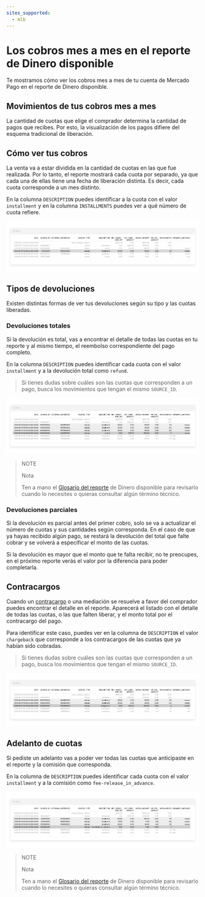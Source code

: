 ```yaml
---
sites_supported:
  - mlb
---
```


# Los cobros mes a mes en el reporte de Dinero disponible

Te mostramos cómo ver los cobros mes a mes de tu cuenta de Mercado Pago en el reporte de Dinero disponible.

## Movimientos de tus cobros mes a mes

La cantidad de cuotas que elige el comprador determina la cantidad de pagos que recibes. Por esto, la visualización de los pagos difiere del esquema tradicional de liberación.

## Cómo ver tus cobros

La venta va a estar dividida en la cantidad de cuotas en las que fue realizada. Por lo tanto, el reporte mostrará cada cuota por separado, ya que cada una de ellas tiene una fecha de liberación distinta. Es decir, cada cuota corresponde a un mes distinto. 

En la columna `DESCRIPTION` puedes identificar a la cuota con el valor `installment` y en la columna `INSTALLMENTS` puedes ver a qué número de cuota refiere.

![Ejemplo de liberación de cuota](/images/manage-account/reports/reports-information-details/pnf-liberacion-de-cuota-bank.png)

## Tipos de devoluciones

Existen distintas formas de ver tus devoluciones según su tipo y las cuotas liberadas.

### Devoluciones totales

Si la devolución es total, vas a encontrar el detalle de todas las cuotas en tu reporte y al mismo tiempo, el reembolso correspondiente del pago completo.

En la columna `DESCRIPTION` puedes identificar cada cuota con el valor `installment` y a la devolución total como `refund`.

> Si tienes dudas sobre cuáles son las cuotas que corresponden a un pago, busca los movimientos que tengan el mismo `SOURCE_ID`.

![Ejemplo de reembolso antes de liberar alguna cuota](/images/manage-account/reports/reports-information-details/pnf-reembolso-antes-de-liberar-bank.png)

> NOTE
>
> Nota
>
> Ten a mano el [Glosario del reporte](https://www.mercadopago[FAKER][URL][DOMAIN]/developers/es/guides/manage-account/reports/available-money/glossary) de Dinero disponible para revisarlo cuando lo necesites o quieras consultar algún término técnico.


### Devoluciones parciales

Si la devolución es parcial antes del primer cobro, solo se va a actualizar el número de cuotas y sus cantidades según corresponda. En el caso de que ya hayas recibido algún pago, se restará la devolución del total que falte cobrar y se volverá a especificar el monto de las cuotas.

Si la devolución es mayor que el monto que te falta recibir, no te preocupes, en el próximo reporte verás el valor por la diferencia para poder completarla.

## Contracargos

Cuando un [contracargo](https://www.mercadopago[FAKER][URL][DOMAIN]/developers/es/guides/manage-account/account/chargebacks) o una mediación se resuelve a favor del comprador puedes encontrar el detalle en el reporte. Aparecerá el listado con el detalle de todas las cuotas, o las que falten liberar, y el monto total por el contracargo del pago.

Para identificar este caso, puedes ver en la columna de `DESCRIPTION` el valor `chargeback` que corresponde a los contracargos de las cuotas que ya habían sido cobradas.


> Si tienes dudas sobre cuáles son las cuotas que corresponden a un pago, busca los movimientos que tengan el mismo `SOURCE_ID`.

![Ejemplo de contracargo](/images/manage-account/reports/reports-information-details/pnf-contracargo-luego-de-liberar-bank.png)

## Adelanto de cuotas

Si pediste un adelanto vas a poder ver todas las cuotas que anticipaste en el reporte y la comisión que corresponda.

En la columna de `DESCRIPTION` puedes identificar cada cuota con el valor `installment` y a la comisión como `fee-release_in_advance`.

![Ejemplo de adelanto de cuotas](/images/manage-account/reports/reports-information-details/pnf-adelanto-de-cuotas-bank.png)

> NOTE
>
> Nota
>
> Ten a mano el [Glosario del reporte](https://www.mercadopago[FAKER][URL][DOMAIN]/developers/es/guides/manage-account/reports/available-money/glossary) de Dinero disponible para revisarlo cuando lo necesites o quieras consultar algún término técnico.


